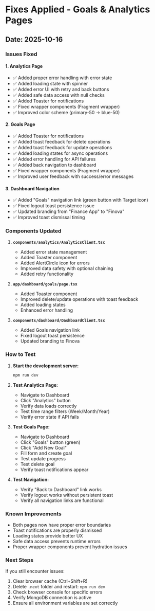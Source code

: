 # Fixes Applied - Goals & Analytics Pages

## Date: 2025-10-16

### Issues Fixed

#### 1. **Analytics Page**
- ✅ Added proper error handling with error state
- ✅ Added loading state with spinner
- ✅ Added error UI with retry and back buttons
- ✅ Added safe data access with null checks
- ✅ Added Toaster for notifications
- ✅ Fixed wrapper components (Fragment wrapper)
- ✅ Improved color scheme (primary-50 → blue-50)

#### 2. **Goals Page**
- ✅ Added Toaster for notifications
- ✅ Added toast feedback for delete operations
- ✅ Added toast feedback for update operations
- ✅ Added loading states for async operations
- ✅ Added error handling for API failures
- ✅ Added back navigation to dashboard
- ✅ Fixed wrapper components (Fragment wrapper)
- ✅ Improved user feedback with success/error messages

#### 3. **Dashboard Navigation**
- ✅ Added "Goals" navigation link (green button with Target icon)
- ✅ Fixed logout toast persistence issue
- ✅ Updated branding from "Finance App" to "Finova"
- ✅ Improved toast dismissal timing

### Components Updated

1. **`components/analytics/AnalyticsClient.tsx`**
   - Added error state management
   - Added Toaster component
   - Added AlertCircle icon for errors
   - Improved data safety with optional chaining
   - Added retry functionality

2. **`app/dashboard/goals/page.tsx`**
   - Added Toaster component
   - Improved delete/update operations with toast feedback
   - Added loading states
   - Enhanced error handling

3. **`components/dashboard/DashboardClient.tsx`**
   - Added Goals navigation link
   - Fixed logout toast persistence
   - Updated branding to Finova

### How to Test

1. **Start the development server:**
   ```bash
   npm run dev
   ```

2. **Test Analytics Page:**
   - Navigate to Dashboard
   - Click "Analytics" button
   - Verify data loads correctly
   - Test time range filters (Week/Month/Year)
   - Verify error state if API fails

3. **Test Goals Page:**
   - Navigate to Dashboard
   - Click "Goals" button (green)
   - Click "Add New Goal"
   - Fill form and create goal
   - Test update progress
   - Test delete goal
   - Verify toast notifications appear

4. **Test Navigation:**
   - Verify "Back to Dashboard" link works
   - Verify logout works without persistent toast
   - Verify all navigation links are functional

### Known Improvements

- Both pages now have proper error boundaries
- Toast notifications are properly dismissed
- Loading states provide better UX
- Safe data access prevents runtime errors
- Proper wrapper components prevent hydration issues

### Next Steps

If you still encounter issues:
1. Clear browser cache (Ctrl+Shift+R)
2. Delete `.next` folder and restart: `npm run dev`
3. Check browser console for specific errors
4. Verify MongoDB connection is active
5. Ensure all environment variables are set correctly
